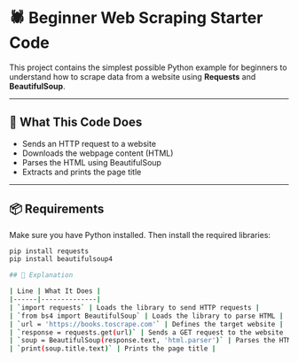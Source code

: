 # 🕷️ Beginner Web Scraping Starter Code

This project contains the simplest possible Python example for beginners to understand how to scrape data from a website using **Requests** and **BeautifulSoup**.

---

## 🚀 What This Code Does

- Sends an HTTP request to a website
- Downloads the webpage content (HTML)
- Parses the HTML using BeautifulSoup
- Extracts and prints the page title

---

## 📦 Requirements

Make sure you have Python installed. Then install the required libraries:

```bash
pip install requests
pip install beautifulsoup4

## 📝 Explanation

| Line | What It Does |
|------|--------------|
| `import requests` | Loads the library to send HTTP requests |
| `from bs4 import BeautifulSoup` | Loads the library to parse HTML |
| `url = 'https://books.toscrape.com'` | Defines the target website |
| `response = requests.get(url)` | Sends a GET request to the website |
| `soup = BeautifulSoup(response.text, 'html.parser')` | Parses the HTML content |
| `print(soup.title.text)` | Prints the page title |



